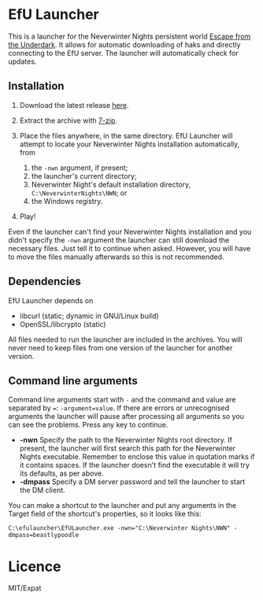 # EfU Launcher

This is a launcher for the Neverwinter Nights persistent world [Escape from the Underdark][efupw]. It allows for automatic downloading of haks and directly connecting to the EfU server. The launcher will automatically check for updates.

## Installation

1. Download the latest release [here][releases].
2. Extract the archive with [7-zip][7zip].
3. Place the files anywhere, in the same directory. EfU Launcher will attempt to locate your Neverwinter Nights installation automatically, from

    1. the `-nwn` argument, if present;
    2. the launcher's current directory;
    3. Neverwinter Night's default installation directory, `C:\NeverwinterNights\NWN`; or
    4. the Windows registry.

4. Play!

Even if the launcher can't find your Neverwinter Nights installation and you didn't specify the `-nwn` argument the launcher can still download the necessary files. Just tell it to continue when asked. However, you will have to move the files manually afterwards so this is not recommended.

## Dependencies

EfU Launcher depends on

* libcurl (static; dynamic in GNU/Linux build)
* OpenSSL/libcrypto (static)

All files needed to run the launcher are included in the archives. You will never need to keep files from one version of the launcher for another version.

## Command line arguments

Command line arguments start with `-` and the command and value are separated by `=`: `-argument=value`. If there are errors or unrecognised arguments the launcher will pause after processing all arguments so you can see the problems. Press any key to continue.

* **-nwn** Specify the path to the Neverwinter Nights 
  root directory. If present, the launcher will first search this path for the Neverwinter Nights executable. Remember to enclose this value in quotation marks if it contains spaces. If the launcher doesn't find the executable it will try its defaults, as per above.
* **-dmpass** Specify a DM server password and tell the launcher to start the DM client.

You can make a shortcut to the launcher and put any arguments in the Target field of the shortcut's properties, so it looks like this:

    C:\efulauncher\EfULauncher.exe -nwn="C:\Neverwinter Nights\NWN" -dmpass=beastlypoodle

# Licence

MIT/Expat

[efupw]: http://www.efupw.com
[releases]: https://github.com/efupw/efulauncher/releases
[7zip]: http://7-zip.com/
